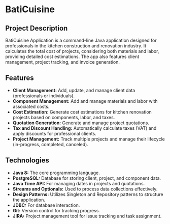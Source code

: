 # BatiCuisine

## Project Description

BatiCuisine Application is a command-line Java application designed for professionals in the kitchen construction and renovation industry. It calculates the total cost of projects, considering both materials and labor, providing detailed cost estimations. The app also features client management, project tracking, and invoice generation.

## Features

- **Client Management:** Add, update, and manage client data (professionals or individuals).
- **Component Management:** Add and manage materials and labor with associated costs.
- **Cost Estimation:** Generate cost estimations for kitchen renovation projects based on components, labor, and taxes.
- **Quotation Generation:** Generate and manage project quotations.
- **Tax and Discount Handling:** Automatically calculate taxes (VAT) and apply discounts for professional clients.
- **Project Management:** Track multiple projects and manage their lifecycle (in-progress, completed, canceled).

## Technologies

- **Java 8:** The core programming language.
- **PostgreSQL:** Database for storing client, project, and component data.
- **Java Time API:** For managing dates in projects and quotations.
- **Streams and Optionals:** Used to process data collections effectively.
- **Design Patterns:** Utilizes Singleton and Repository patterns to structure the application.
- **JDBC:** For database interaction.
- **Git:** Version control for tracking progress.
- **JIRA:** Project management tool for issue tracking and task assignment.
